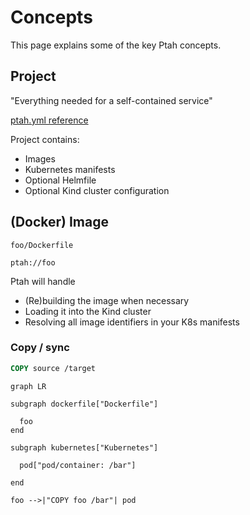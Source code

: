 # Concepts

This page explains some of the key Ptah concepts.

## Project

"Everything needed for a self-contained service"

[ptah.yml reference](../reference/project.md)

Project contains:

- Images
- Kubernetes manifests
- Optional Helmfile
- Optional Kind cluster configuration

## (Docker) Image

`foo/Dockerfile`

`ptah://foo`

Ptah will handle

- (Re)building the image when necessary
- Loading it into the Kind cluster
- Resolving all image identifiers in your K8s manifests

### Copy / sync

``` dockerfile
COPY source /target
```

``` mermaid
graph LR

subgraph dockerfile["Dockerfile"]

  foo
end

subgraph kubernetes["Kubernetes"]

  pod["pod/container: /bar"]

end

foo -->|"COPY foo /bar"| pod
```
